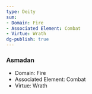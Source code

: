 ```yaml
---
type: Deity
sum:
- Domain: Fire
- Associated Element: Combat
- Virtue: Wrath
dg-publish: true
---
```

### Asmadan
- Domain: Fire
- Associated Element: Combat
- Virtue: Wrath
